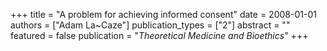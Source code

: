 +++
title = "A problem for achieving informed consent"
date = 2008-01-01
authors = ["Adam La~Caze"]
publication_types = ["2"]
abstract = ""
featured = false
publication = "*Theoretical Medicine and Bioethics*"
+++

